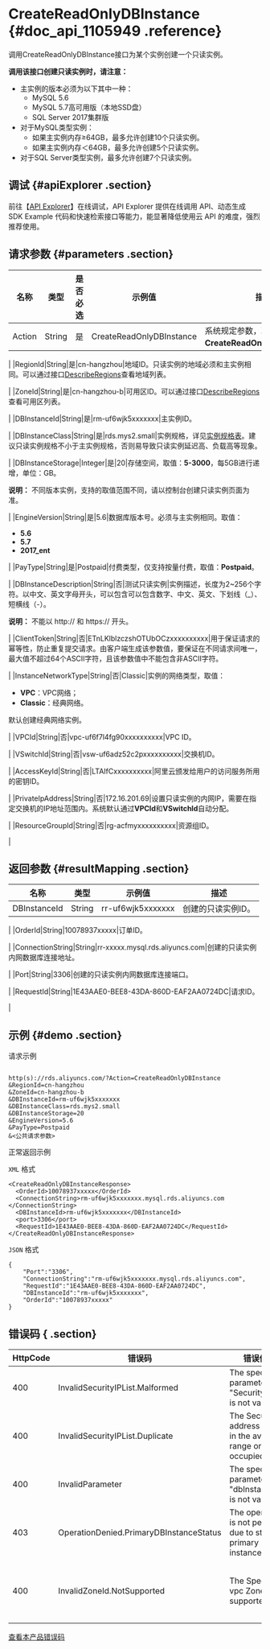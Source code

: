 # CreateReadOnlyDBInstance {#doc_api_1105949 .reference}

调用CreateReadOnlyDBInstance接口为某个实例创建一个只读实例。

 **调用该接口创建只读实例时，请注意：** 

-   主实例的版本必须为以下其中一种：
    -   MySQL 5.6
    -   MySQL 5.7高可用版（本地SSD盘）
    -   SQL Server 2017集群版
-   对于MySQL类型实例：
    -   如果主实例内存≥64GB，最多允许创建10个只读实例。
    -   如果主实例内存＜64GB，最多允许创建5个只读实例。
-   对于SQL Server类型实例，最多允许创建7个只读实例。

## 调试 {#apiExplorer .section}

前往【[API Explorer](https://api.aliyun.com/#product=Rds&api=CreateReadOnlyDBInstance)】在线调试，API Explorer 提供在线调用 API、动态生成 SDK Example 代码和快速检索接口等能力，能显著降低使用云 API 的难度，强烈推荐使用。

## 请求参数 {#parameters .section}

|名称|类型|是否必选|示例值|描述|
|--|--|----|---|--|
|Action|String|是|CreateReadOnlyDBInstance|系统规定参数，取值：**CreateReadOnlyDBInstance**。

 |
|RegionId|String|是|cn-hangzhou|地域ID。只读实例的地域必须和主实例相同。可以通过接口[DescribeRegions](~~26243~~)查看地域列表。

 |
|ZoneId|String|是|cn-hangzhou-b|可用区ID。可以通过接口[DescribeRegions](~~26243~~)查看可用区列表。

 |
|DBInstanceId|String|是|rm-uf6wjk5xxxxxxx|主实例ID。

 |
|DBInstanceClass|String|是|rds.mys2.small|实例规格，详见[实例规格表](~~26312~~)。建议只读实例规格不小于主实例规格，否则易导致只读实例延迟高、负载高等现象。

 |
|DBInstanceStorage|Integer|是|20|存储空间，取值：**5-3000**，每5GB进行递增，单位：GB。

 **说明：** 不同版本实例，支持的取值范围不同，请以控制台创建只读实例页面为准。

 |
|EngineVersion|String|是|5.6|数据库版本号。必须与主实例相同。取值：

 -   **5.6**
-   **5.7**
-   **2017\_ent**

 |
|PayType|String|是|Postpaid|付费类型，仅支持按量付费，取值：**Postpaid**。

 |
|DBInstanceDescription|String|否|测试只读实例|实例描述，长度为2~256个字符。以中文、英文字母开头，可以包含可以包含数字、中文、英文、下划线（\_）、短横线（-）。

 **说明：** 不能以 http:// 和 https:// 开头。

 |
|ClientToken|String|否|ETnLKlblzczshOTUbOCzxxxxxxxxxx|用于保证请求的幂等性，防止重复提交请求。由客户端生成该参数值，要保证在不同请求间唯一，最大值不超过64个ASCII字符，且该参数值中不能包含非ASCII字符。

 |
|InstanceNetworkType|String|否|Classic|实例的网络类型，取值：

 -   **VPC**：VPC网络；
-   **Classic**：经典网络。

 默认创建经典网络实例。

 |
|VPCId|String|否|vpc-uf6f7l4fg90xxxxxxxxxx|VPC ID。

 |
|VSwitchId|String|否|vsw-uf6adz52c2pxxxxxxxxxx|交换机ID。

 |
|AccessKeyId|String|否|LTAIfCxxxxxxxxxx|阿里云颁发给用户的访问服务所用的密钥ID。

 |
|PrivateIpAddress|String|否|172.16.201.69|设置只读实例的内网IP，需要在指定交换机的IP地址范围内。系统默认通过**VPCId**和**VSwitchId**自动分配。

 |
|ResourceGroupId|String|否|rg-acfmyxxxxxxxxxx|资源组ID。

 |

## 返回参数 {#resultMapping .section}

|名称|类型|示例值|描述|
|--|--|---|--|
|DBInstanceId|String|rr-uf6wjk5xxxxxxx|创建的只读实例ID。

 |
|OrderId|String|10078937xxxxx|订单ID。

 |
|ConnectionString|String|rr-xxxxx.mysql.rds.aliyuncs.com|创建的只读实例内网数据库连接地址。

 |
|Port|String|3306|创建的只读实例内网数据库连接端口。

 |
|RequestId|String|1E43AAE0-BEE8-43DA-860D-EAF2AA0724DC|请求ID。

 |

## 示例 {#demo .section}

请求示例

``` {#request_demo}

http(s)://rds.aliyuncs.com/?Action=CreateReadOnlyDBInstance
&RegionId=cn-hangzhou
&ZoneId=cn-hangzhou-b
&DBInstanceId=rm-uf6wjk5xxxxxxx
&DBInstanceClass=rds.mys2.small
&DBInstanceStorage=20
&EngineVersion=5.6
&PayType=Postpaid
&<公共请求参数>

```

正常返回示例

`XML` 格式

``` {#xml_return_success_demo}
<CreateReadOnlyDBInstanceResponse>
  <OrderId>10078937xxxxx</OrderId>
  <ConnectionString>rm-uf6wjk5xxxxxxx.mysql.rds.aliyuncs.com </ConnectionString>
  <DBInstanceId>rm-uf6wjk5xxxxxxx</DBInstanceId>
  <port>3306</port>
  <RequestId>1E43AAE0-BEE8-43DA-860D-EAF2AA0724DC</RequestId>
</CreateReadOnlyDBInstanceResponse>

```

`JSON` 格式

``` {#json_return_success_demo}
{
	"Port":"3306",
	"ConnectionString":"rm-uf6wjk5xxxxxxx.mysql.rds.aliyuncs.com",
	"RequestId":"1E43AAE0-BEE8-43DA-860D-EAF2AA0724DC",
	"DBInstanceId":"rm-uf6wjk5xxxxxxx",
	"OrderId":"10078937xxxxx"
}
```

## 错误码 { .section}

|HttpCode|错误码|错误信息|描述|
|--------|---|----|--|
|400|InvalidSecurityIPList.Malformed|The specified parameter "SecurityIPList" is not valid.|指定的SecurityIPList参数无效。|
|400|InvalidSecurityIPList.Duplicate|The Security IP address is not in the available range or occupied.|指定的安全IP地址已被占用或不在有效区间内。|
|400|InvalidParameter|The specified parameter "dbInstanceId" is not valid.|指定dbInstanceId参数无效。|
|403|OperationDenied.PrimaryDBInstanceStatus|The operation is not permitted due to status of primary instance.|主实例状态不支持，实例处于运行态，才能做此操作。|
|400|InvalidZoneId.NotSupported|The Specified vpc Zone not supported.|当前可用区不支持生产 VPC 实例，请您更换可用区再试。|

[查看本产品错误码](https://error-center.aliyun.com/status/product/Rds)

